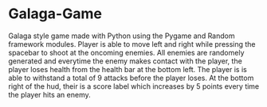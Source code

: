 # Galaga-Game
Galaga style game made with Python using the Pygame and Random framework modules. Player is able to move left and right while pressing the spacebar to shoot at the oncoming 
enemies. All enemies are randomely generated and everytime the enemy makes contact with the player, the player loses health from the health bar at the bottom left. The player is 
is able to withstand a total of 9 attacks before the player loses. 
At the bottom right of the hud, their is a score label which increases by 5 points every time the player hits 
an enemy. 
